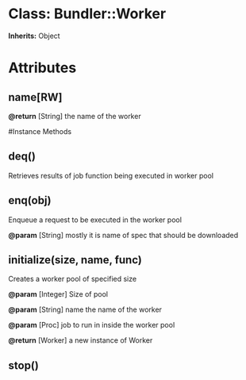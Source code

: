 # Class: Bundler::Worker
**Inherits:** Object
    



# Attributes
## name[RW] [](#attribute-i-name)

**@return** [String] the name of the worker


#Instance Methods
## deq() [](#method-i-deq)
Retrieves results of job function being executed in worker pool

## enq(obj) [](#method-i-enq)
Enqueue a request to be executed in the worker pool

**@param** [String] mostly it is name of spec that should be downloaded

## initialize(size, name, func) [](#method-i-initialize)
Creates a worker pool of specified size

**@param** [Integer] Size of pool

**@param** [String] name the name of the worker

**@param** [Proc] job to run in inside the worker pool

**@return** [Worker] a new instance of Worker

## stop() [](#method-i-stop)

